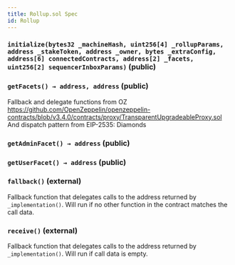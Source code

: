 ```yaml
---
title: Rollup.sol Spec
id: Rollup
---
```


### `initialize(bytes32 _machineHash, uint256[4] _rollupParams, address _stakeToken, address _owner, bytes _extraConfig, address[6] connectedContracts, address[2] _facets, uint256[2] sequencerInboxParams)` (public)

### `getFacets() → address, address` (public)

Fallback and delegate functions from OZ
https://github.com/OpenZeppelin/openzeppelin-contracts/blob/v3.4.0/contracts/proxy/TransparentUpgradeableProxy.sol
And dispatch pattern from EIP-2535: Diamonds

### `getAdminFacet() → address` (public)

### `getUserFacet() → address` (public)

### `fallback()` (external)

Fallback function that delegates calls to the address returned by `_implementation()`. Will run if no other
function in the contract matches the call data.

### `receive()` (external)

Fallback function that delegates calls to the address returned by `_implementation()`. Will run if call data
is empty.

